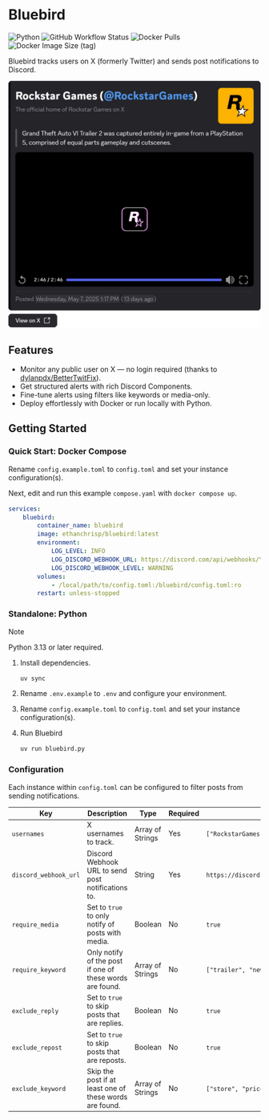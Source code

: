 # Bluebird

![Python](https://img.shields.io/badge/Python-3-blue?logo=python&logoColor=white)
![GitHub Workflow Status](https://img.shields.io/github/actions/workflow/status/ethanc/bluebird/workflow.yaml)
![Docker Pulls](https://img.shields.io/docker/pulls/ethanchrisp/bluebird)
![Docker Image Size (tag)](https://img.shields.io/docker/image-size/ethanchrisp/bluebird)

Bluebird tracks users on X (formerly Twitter) and sends post notifications to Discord.

![Example](/.github/images/readme_example.png)

## Features

-   Monitor any public user on X — no login required (thanks to [dylanpdx/BetterTwitFix](https://github.com/dylanpdx/BetterTwitFix)).
-   Get structured alerts with rich Discord Components.
-   Fine-tune alerts using filters like keywords or media-only.
-   Deploy effortlessly with Docker or run locally with Python.

## Getting Started

### Quick Start: Docker Compose

Rename `config.example.toml` to `config.toml` and set your instance configuration(s).

Next, edit and run this example `compose.yaml` with `docker compose up`.

```yaml
services:
    bluebird:
        container_name: bluebird
        image: ethanchrisp/bluebird:latest
        environment:
            LOG_LEVEL: INFO
            LOG_DISCORD_WEBHOOK_URL: https://discord.com/api/webhooks/YYYYYYYY/YYYYYYYY
            LOG_DISCORD_WEBHOOK_LEVEL: WARNING
        volumes:
            - /local/path/to/config.toml:/bluebird/config.toml:ro
        restart: unless-stopped
```

### Standalone: Python

> [!NOTE]
> Python 3.13 or later required.

1. Install dependencies.

    ```bash
    uv sync
    ```

2. Rename `.env.example` to `.env` and configure your environment.

3. Rename `config.example.toml` to `config.toml` and set your instance configuration(s).

4. Run Bluebird

    ```bash
    uv run bluebird.py
    ```

### Configuration

Each instance within `config.toml` can be configured to filter posts from sending notifications.

| **Key**               | **Description**                                          | **Type**         | **Required** | **Example**                                         |
| --------------------- | -------------------------------------------------------- | ---------------- | ------------ | --------------------------------------------------- |
| `usernames`           | X usernames to track.                                    | Array of Strings | Yes          | `["RockstarGames", "CallofDuty", "Mxtive"]`         |
| `discord_webhook_url` | Discord Webhook URL to send post notifications to.       | String           | Yes          | `https://discord.com/api/webhook/XXXXXXXX/XXXXXXXX` |
| `require_media`       | Set to `true` to only notify of posts with media.        | Boolean          | No           | `true`                                              |
| `require_keyword`     | Only notify of the post if one of these words are found. | Array of Strings | No           | `["trailer", "new", "announcement", "delay"]`       |
| `exclude_reply`       | Set to `true` to skip posts that are replies.            | Boolean          | No           | `true`                                              |
| `exclude_repost`      | Set to `true` to skip posts that are reposts.            | Boolean          | No           | `true`                                              |
| `exclude_keyword`     | Skip the post if at least one of these words are found.  | Array of Strings | No           | `["store", "price", "shop", "bundle"]`              |
